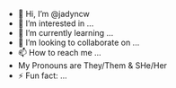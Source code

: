 - 👋 Hi, I’m @jadyncw
- 👀 I’m interested in ...
- 🌱 I’m currently learning ...
- 💞️ I’m looking to collaborate on ...
- 📫 How to reach me ...
- My Pronouns are They/Them & SHe/Her
- ⚡ Fun fact: ...

<!---
jadyncw/jadyncw is a ✨ special ✨ repository because its `README.md` (this file) appears on your GitHub profile.
You can click the Preview link to take a look at your changes.
--->
